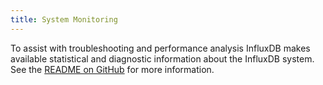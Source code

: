 ```yaml
---
title: System Monitoring
---
```


To assist with troubleshooting and performance analysis InfluxDB makes available statistical and diagnostic information about the InfluxDB system. See the [README on GitHub](https://github.com/influxdb/influxdb/blob/master/monitor/README.md) for more information.